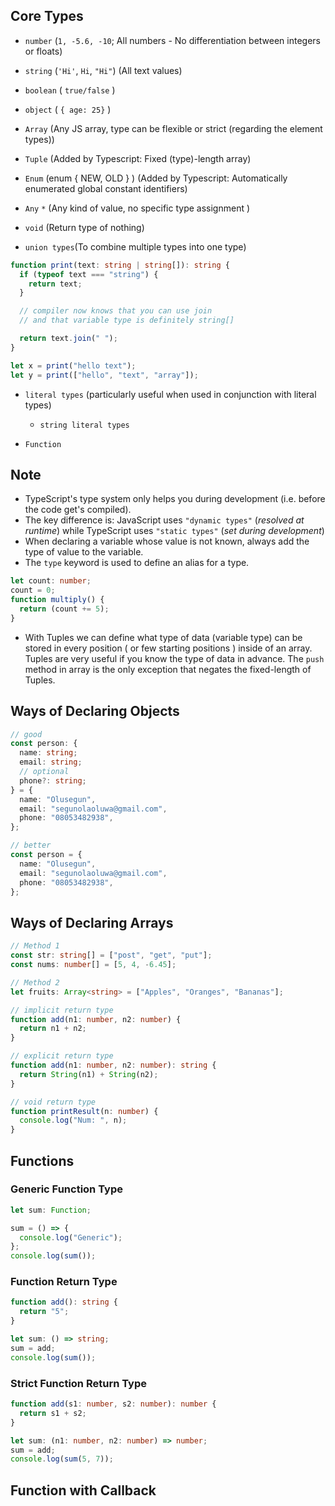 ## Core Types

- `number` (`1, -5.6, -10`; All numbers - No differentiation between integers or floats)
- `string` (`'Hi'`, `Hi`, `"Hi"`) (All text values)
- `boolean` ( `true/false` )

- `object` ( `{ age: 25}` )
- `Array` (Any JS array, type can be flexible or strict (regarding the element types))
- `Tuple` (Added by Typescript: Fixed (type)-length array)
- `Enum` (enum { NEW, OLD } ) (Added by Typescript: Automatically enumerated global constant identifiers)
- `Any` `*` (Any kind of value, no specific type assignment )
- `void` (Return type of nothing)

- `union types`(To combine multiple types into one type)

```ts
function print(text: string | string[]): string {
  if (typeof text === "string") {
    return text;
  }

  // compiler now knows that you can use join
  // and that variable type is definitely string[]

  return text.join(" ");
}

let x = print("hello text");
let y = print(["hello", "text", "array"]);
```

- `literal types` (particularly useful when used in conjunction with literal types)

  - `string literal types`

- `Function`

## Note

- TypeScript's type system only helps you during development (i.e. before the code get's compiled).
- The key difference is: JavaScript uses `"dynamic types"` (_resolved at runtime_) while TypeScript uses `"static types"` (_set during development_)
- When declaring a variable whose value is not known, always add the type of value to the variable.
- The `type` keyword is used to define an alias for a type.

```ts
let count: number;
count = 0;
function multiply() {
  return (count += 5);
}
```

- With Tuples we can define what type of data (variable type) can be stored in every position ( or few starting positions ) inside of an array. Tuples are very useful if you know the type of data in advance. The `push` method in array is the only exception that negates the fixed-length of Tuples.

## Ways of Declaring Objects

```ts
// good
const person: {
  name: string;
  email: string;
  // optional
  phone?: string;
} = {
  name: "Olusegun",
  email: "segunolaoluwa@gmail.com",
  phone: "08053482938",
};

// better
const person = {
  name: "Olusegun",
  email: "segunolaoluwa@gmail.com",
  phone: "08053482938",
};
```

## Ways of Declaring Arrays

```ts
// Method 1
const str: string[] = ["post", "get", "put"];
const nums: number[] = [5, 4, -6.45];

// Method 2
let fruits: Array<string> = ["Apples", "Oranges", "Bananas"];
```

```ts
// implicit return type
function add(n1: number, n2: number) {
  return n1 + n2;
}

// explicit return type
function add(n1: number, n2: number): string {
  return String(n1) + String(n2);
}

// void return type
function printResult(n: number) {
  console.log("Num: ", n);
}
```

## Functions

### Generic Function Type

```ts
let sum: Function;

sum = () => {
  console.log("Generic");
};
console.log(sum());
```

### Function Return Type

```ts
function add(): string {
  return "5";
}

let sum: () => string;
sum = add;
console.log(sum());
```

### Strict Function Return Type

```ts
function add(s1: number, s2: number): number {
  return s1 + s2;
}

let sum: (n1: number, n2: number) => number;
sum = add;
console.log(sum(5, 7));
```

## Function with Callback

```ts
```
